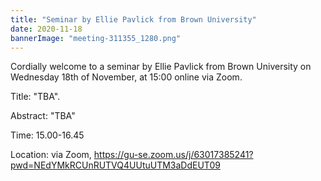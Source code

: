 ```yaml
---
title: "Seminar by Ellie Pavlick from Brown University"
date: 2020-11-18
bannerImage: "meeting-311355_1280.png"
---
```

Cordially welcome to a seminar by Ellie Pavlick from Brown University on Wednesday 18th of November, at 15:00 online via Zoom. 

Title: "TBA".

Abstract: "TBA"
 
Time: 15.00-16.45

Location: via Zoom, https://gu-se.zoom.us/j/63017385241?pwd=NEdYMkRCUnRUTVQ4UUtuUTM3aDdEUT09
